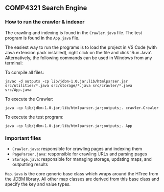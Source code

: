 ## COMP4321 Search Engine

### How to run the crawler & indexer

The crawling and indexing is found in the `Crawler.java` file. The test program is found in the `App.java` file.

The easiest way to run the programs is to load the project in VS Code (with Java extension pack installed), right click on the file and click 'Run Java'. Alternatively, the following commands can be used in Windows from any terminal:

To compile all files:
```
javac -d outputs -cp lib/jdbm-1.0.jar;lib/htmlparser.jar src/utilities/*.java src/storage/*.java src/crawler/*.java src/App.java
```

To execute the Crawler:
```
java -cp lib/jdbm-1.0.jar;lib/htmlparser.jar;outputs;. crawler.Crawler
```

To execute the test program:
```
java -cp lib/jdbm-1.0.jar;lib/htmlparser.jar;outputs;. App
```

### Important files

- `Crawler.java`: responsible for crawling pages and indexing them
- `PageParser.java`: responsible for crawling URLs and parsing pages
- `Storage.java`: responsible for managing storage, updating maps, and outputting results

`Map.java` is the core generic base class which wraps around the HTree from the JDBM library. All other map classes are derived from this base class and specify the key and value types.

